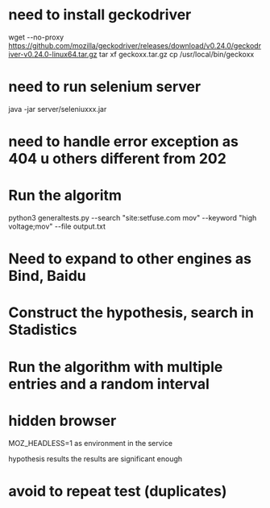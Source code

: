 

# need to install geckodriver
wget --no-proxy https://github.com/mozilla/geckodriver/releases/download/v0.24.0/geckodriver-v0.24.0-linux64.tar.gz
tar xf geckoxx.tar.gz
cp /usr/local/bin/geckoxx

# need to run selenium server
java -jar server/seleniuxxx.jar


# need to handle error exception as 404 u others different from 202

# Run the algoritm
python3 generaltests.py --search "site:setfuse.com mov" --keyword "high
voltage;mov" --file output.txt

# Need to expand to other engines as Bind, Baidu

# Construct the hypothesis, search in Stadistics

# Run the algorithm with multiple entries and a random interval

# hidden browser
MOZ_HEADLESS=1 as environment in the service

hypothesis 
results
the results are significant enough

# avoid to repeat test (duplicates)

